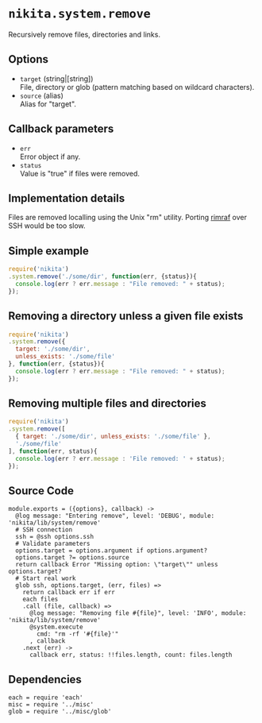 
# `nikita.system.remove`

Recursively remove files, directories and links.

## Options

* `target` (string|[string])      
  File, directory or glob (pattern matching based on wildcard characters).   
* `source` (alias)   
  Alias for "target".   

## Callback parameters

* `err`   
  Error object if any.   
* `status`   
  Value is "true" if files were removed.   

## Implementation details

Files are removed localling using the Unix "rm" utility. Porting [rimraf] over
SSH would be too slow.

## Simple example

```js
require('nikita')
.system.remove('./some/dir', function(err, {status}){
  console.log(err ? err.message : "File removed: " + status);
});
```

## Removing a directory unless a given file exists

```js
require('nikita')
.system.remove({
  target: './some/dir',
  unless_exists: './some/file'
}, function(err, {status}){
  console.log(err ? err.message : "File removed: " + status);
});
```

## Removing multiple files and directories

```js
require('nikita')
.system.remove([
  { target: './some/dir', unless_exists: './some/file' },
  './some/file'
], function(err, status){
  console.log(err ? err.message : 'File removed: ' + status);
});
```

## Source Code

    module.exports = ({options}, callback) ->
      @log message: "Entering remove", level: 'DEBUG', module: 'nikita/lib/system/remove'
      # SSH connection
      ssh = @ssh options.ssh
      # Validate parameters
      options.target = options.argument if options.argument?
      options.target ?= options.source
      return callback Error "Missing option: \"target\"" unless options.target?
      # Start real work
      glob ssh, options.target, (err, files) =>
        return callback err if err
        each files
        .call (file, callback) =>
          @log message: "Removing file #{file}", level: 'INFO', module: 'nikita/lib/system/remove'
          @system.execute
            cmd: "rm -rf '#{file}'"
          , callback
        .next (err) ->
          callback err, status: !!files.length, count: files.length

## Dependencies

    each = require 'each'
    misc = require '../misc'
    glob = require '../misc/glob'

[rimraf]: https://github.com/isaacs/rimraf

